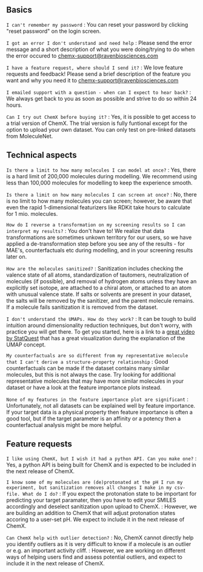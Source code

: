 
## Basics

`I can't remember my password`
: You can reset your password by clicking "reset password" on the login screen. 

`I got an error I don't understand and need help`
: Please send the error message and a short description of what you were doing/trying to do when the error occured to chemx-support@ravenbiosciences.com

`I have a feature request, where should I send it?`
: We love feature requests and feedback! Please send a brief description of the feature you want and why you need it to chemx-support@ravenbiosciences.com

`I emailed support with a question - when can I expect to hear back?`
: We always get back to you as soon as possible and strive to do so within 24 hours.

`Can I try out ChemX before buying it?`
: Yes, it is possible to get access to a trial version of ChemX. The trial version is fully funtional except for the option to upload your own dataset. You can only test on pre-linked datasets from MoleculeNet.

## Technical aspects

`Is there a limit to how many molecules I can model at once?`
: Yes, there is a hard limit of 200,000 molecules during modelling. We recommend using less than 100,000 molecules for modelling to keep the experience smooth.

`Is there a limit on how many molecules I can screen at once?`
: No, there is no limit to how many molecules you can screen; however, be aware that even the rapid 1-dimensional featurizers like RDKit take hours to calculate for 1 mio. molecules.

`How do I reverse a transformation on my screening results so I can interpret my results?`
: You don't have to! We realize that data transformations are sometimes unkown territory for our users, so we have applied a de-transformation step before you see any of the results - for MAE's, counterfactuals etc during modelling, and in your screening results later on.

`How are the molecules sanitized?`
: Sanitization includes checking the valence state of all atoms, standardization of tautomers, neutralization of molecules (if possible), and removal of hydrogen atoms unless they have an explicitly set isotope, are attached to a chiral atom, or attached to an atom with unusual valence state. If salts or solvents are present in your dataset, the salts will be removed by the sanitizer, and the parent molecule remains. If a molecule fails sanitization it is removed from the dataset.

`I don't understand the UMAPs. How do they work?`
: It can be tough to build intuition around dimensionality reduction techniques, but don't worry, with practice you will get there. To get you started, here is a link to a [great video by StatQuest](https://www.youtube.com/watch?v=eN0wFzBA4Sc) that has a great visualization during the explanation of the UMAP concept. 

`My counterfactuals are so different from my representative molecule that I can't derive a structure-property relationship`
: Good counterfactuals can be made if the dataset contains many similar molecules, but this is not always the case. Try looking for additional representative molecules that may have more similar molecules in your dataset or have a look at the feature importance plots instead.

`None of my features in the feature importance plot are significant`
: Unfortunately, not all datasets can be explained well by feature importance. If your target data is a physical property then feature importance is often a good tool, but if the target parameter is an affinity or a potency then a counterfactual analysis might be more helpful.

## Feature requests

`I like using ChemX, but I wish it had a python API. Can you make one?`
: Yes, a python API is being built for ChemX and is expected to be included in the next release of ChemX.

`I know some of my molecules are (de)protonated at the pH I run my experiment, but sanitization removes all changes I make in my csv-file. What do I do?`
: If you expect the protonation state to be important for predicting your target paramater, then you have to edit your SMILES accordingly and deselect sanitization upon upload to ChemX.
: However, we are building an addition to ChemX that will adjust protonation states accoring to a user-set pH. We expect to include it in the next release of ChemX.

`Can ChemX help with outlier detection?`
: No, ChemX cannot directly help you identify outliers as it is very difficult to know if a molecule is an outlier or e.g. an important activity cliff.
: However, we are working on different ways of helping users find and assess potential outliers, and expect to include it in the next release of ChemX.
